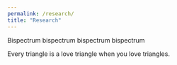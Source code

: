 ```yaml
---
permalink: /research/
title: "Research"
---
```


Bispectrum bispectrum bispectrum bispectrum

Every triangle is a love triangle when you love triangles.